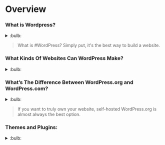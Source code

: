 # Overview

### What is Wordpress?
<details>
  <summary>:bulb:</summary>
    <li>WordPress is the simplest, most popular way to create your own website or blog.</li>
    <li>WordPress is an open-source content management system licensed under GPLv2, which means that anyone can use or modify the WordPress software for free.</li>
    <li>CMS is computer software or an application that uses a database to manage all content, and it can be used when developing a website.</li>
</details>

> What is #WordPress? Simply put, it's the best way to build a website. 

### What Kinds Of Websites Can WordPress Make?
<details>
  <summary>:bulb:</summary>
    <li>Business websites</li>
    <li>eCommerce stores</li>
    <li>Blogs</li>
    <li>Portfolios</li>
    <li>Resumes</li>
    <li>Forums</li>
    <li>Social networks</li>
    <li>Membership sites</li>

</details>

### What’s The Difference Between WordPress.org and WordPress.com?
<details>
  <summary>:bulb:</summary>
    <li>WordPress.org, often called self-hosted WordPress, is the free, open-source WordPress software that you can install on your own web host to create a website that’s 100% your own.</li>
    <li>WordPress.com is a for-profit, paid service that is powered by the WordPress.org software. It’s simple to use, but you lose much of the flexibility of the self-hosted WordPress.</li>
</details>

>  If you want to truly own your website, self-hosted WordPress.org is almost always the best option.

### Themes and Plugins:
<details>
  <summary>:bulb:</summary>
    <li>Every WordPress site uses a single theme.</li>
    <li>Websites can have multiple active plugins.</li>

</details>




















